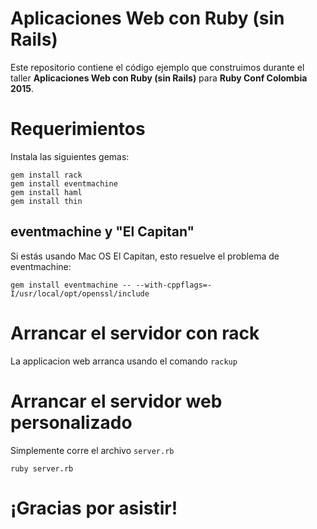 # Aplicaciones Web con Ruby (sin Rails)

Este repositorio contiene el código ejemplo que construimos durante el taller
**Aplicaciones Web con Ruby (sin Rails)** para **Ruby Conf Colombia 2015**.

# Requerimientos

Instala las siguientes gemas:

    gem install rack
    gem install eventmachine
    gem install haml
    gem install thin

## eventmachine y "El Capitan"

Si estás usando Mac OS El Capitan, esto resuelve el problema de eventmachine:

    gem install eventmachine -- --with-cppflags=-I/usr/local/opt/openssl/include

# Arrancar el servidor con rack

La applicacion web arranca usando el comando `rackup`

# Arrancar el servidor web personalizado

Simplemente corre el archivo `server.rb`

    ruby server.rb

# ¡Gracias por asistir!

